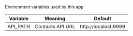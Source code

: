 Environment variables used by this app

| Variable  | Meaning          | Default              |
|-----------|------------------|----------------------|
| API_PATH  | Contacts API URL | http://localost:9999 |